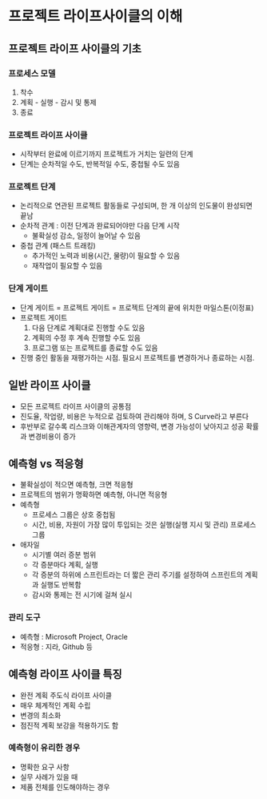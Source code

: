 # 프로젝트 라이프사이클의 이해

## 프로젝트 라이프 사이클의 기초

### 프로세스 모델

1. 착수
2. 계획 - 실행 - 감시 및 통제
3. 종료

### 프로젝트 라이프 사이클

- 시작부터 완료에 이르기까지 프로젝트가 거치는 일련의 단계
- 단계는 순차적일 수도, 반복적일 수도, 중첩될 수도 있음

### 프로젝트 단계

- 논리적으로 연관된 프로젝트 활동들로 구성되며, 한 개 이상의 인도물이 완성되면 끝남
- 순차적 관계 : 이전 단계과 완료되어야만 다음 단계 시작
  - 불확실성 감소, 일정이 늘어날 수 있음
- 중첩 관계 (패스트 트래킹) 
  - 추가적인 노력과 비용(시간, 물량)이 필요할 수 있음
  - 재작업이 필요할 수 있음

### 단계 게이트

- 단계 게이트 = 프로젝트 게이트 = 프로젝트 단계의 끝에 위치한 마일스톤(이정표)
- 프로젝트 게이트
  1. 다음 단계로 계획대로 진행할 수도 있음
  2. 계획의 수정 후 계속 진행할 수도 있음
  3. 프로그램 또는 프로젝트를 종료할 수도 있음
- 진행 중인 활동을 재평가하는 시점. 필요시 프로젝트를 변경하거나 종료하는 시점.

## 일반 라이프 사이클

- 모든 프로젝트 라이프 사이클의 공통점
- 진도율, 작업량, 비용은 누적으로 검토하여 관리해야 하며, S Curve라고 부른다
- 후반부로 갈수록 리스크와 이해관계자의 영향력, 변경 가능성이 낮아지고 성공 확률과 변경비용이 증가

## 예측형 vs 적응형

- 불확실성이 적으면 예측형, 크면 적응형
- 프로젝트의 범위가 명확하면 예측형, 아니면 적응형
- 예측형
  - 프로세스 그룹은 상호 중첩됨
  - 시간, 비용, 자원이 가장 많이 투입되는 것은 실행(실행 지시 및 관리) 프로세스 그룹
- 애자일
  - 시기별 여러 증분 범위
  - 각 증분마다 계획, 실행
  - 각 증분의 하위에 스프린트라는 더 짧은 관리 주기를 설정하여 스프린트의 계획과 실행도 반복함
  - 감시와 통제는 전 시기에 걸쳐 실시

### 관리 도구

- 예측형 : Microsoft Project, Oracle
- 적응형 : 지라, Github 등

## 예측형 라이프 사이클 특징

- 완전 계획 주도식 라이프 사이클
- 매우 체계적인 계획 수립
- 변경의 최소화
- 점진적 계획 보강을 적용하기도 함

### 예측형이 유리한 경우

- 명확한 요구 사항
- 실무 사례가 있을 때
- 제품 전체를 인도해야하는 경우